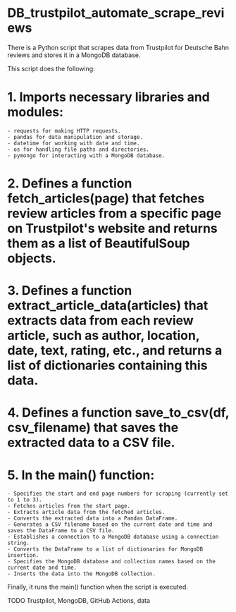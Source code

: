 # DB_trustpilot_automate_scrape_reviews

There is a Python script that scrapes data from Trustpilot for Deutsche Bahn reviews and stores it in a MongoDB database. 

This script does the following:

 #  1. Imports necessary libraries and modules:
    - requests for making HTTP requests.
    - pandas for data manipulation and storage.
    - datetime for working with date and time.
    - os for handling file paths and directories.
    - pymongo for interacting with a MongoDB database.
     
#  2. Defines a function fetch_articles(page) that fetches review articles from a specific page on Trustpilot's website and returns them as a list of BeautifulSoup objects.

#  3. Defines a function extract_article_data(articles) that extracts data from each review article, such as author, location, date, text, rating, etc., and returns a list of dictionaries containing this data.

#  4. Defines a function save_to_csv(df, csv_filename) that saves the extracted data to a CSV file.

#  5. In the main() function:
    - Specifies the start and end page numbers for scraping (currently set to 1 to 3).
    - Fetches articles from the start page.
    - Extracts article data from the fetched articles.
    - Converts the extracted data into a Pandas DataFrame.
    - Generates a CSV filename based on the current date and time and saves the DataFrame to a CSV file.
    - Establishes a connection to a MongoDB database using a connection string.
    - Converts the DataFrame to a list of dictionaries for MongoDB insertion.
    - Specifies the MongoDB database and collection names based on the current date and time.
    - Inserts the data into the MongoDB collection.

Finally, it runs the main() function when the script is executed.

TODO Trustpilot, MongoDB, GitHub Actions, data 

